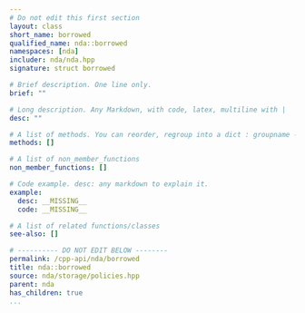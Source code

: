```yaml
---
# Do not edit this first section
layout: class
short_name: borrowed
qualified_name: nda::borrowed
namespaces: [nda]
includer: nda/nda.hpp
signature: struct borrowed

# Brief description. One line only.
brief: ""

# Long description. Any Markdown, with code, latex, multiline with |
desc: ""

# A list of methods. You can reorder, regroup into a dict : groupname -> list
methods: []

# A list of non_member_functions
non_member_functions: []

# Code example. desc: any markdown to explain it.
example:
  desc: __MISSING__
  code: __MISSING__

# A list of related functions/classes
see-also: []

# ---------- DO NOT EDIT BELOW --------
permalink: /cpp-api/nda/borrowed
title: nda::borrowed
source: nda/storage/policies.hpp
parent: nda
has_children: true
...
```


